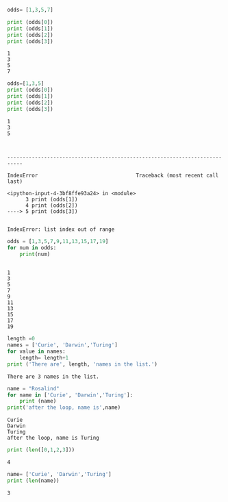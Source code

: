 ```python
odds= [1,3,5,7]
```


```python
print (odds[0])
print (odds[1])
print (odds[2])
print (odds[3])
```

    1
    3
    5
    7



```python
odds=[1,3,5]
print (odds[0])
print (odds[1])
print (odds[2])
print (odds[3])
```

    1
    3
    5



    ---------------------------------------------------------------------------

    IndexError                                Traceback (most recent call last)

    <ipython-input-4-3bf8ffe93a24> in <module>
          3 print (odds[1])
          4 print (odds[2])
    ----> 5 print (odds[3])
    

    IndexError: list index out of range



```python
odds = [1,3,5,7,9,11,13,15,17,19]
for num in odds: 
    print(num)
    
```

    1
    3
    5
    7
    9
    11
    13
    15
    17
    19



```python
length =0 
names = ['Curie', 'Darwin','Turing']
for value in names:
    length= length+1
print ('There are', length, 'names in the list.')
```

    There are 3 names in the list.



```python
name = "Rosalind"
for name in ['Curie', 'Darwin','Turing']:
    print (name)
print('after the loop, name is',name)
```

    Curie
    Darwin
    Turing
    after the loop, name is Turing



```python
print (len([0,1,2,3]))
```

    4



```python
name= ['Curie', 'Darwin','Turing']
print (len(name))
```

    3



```python

```

